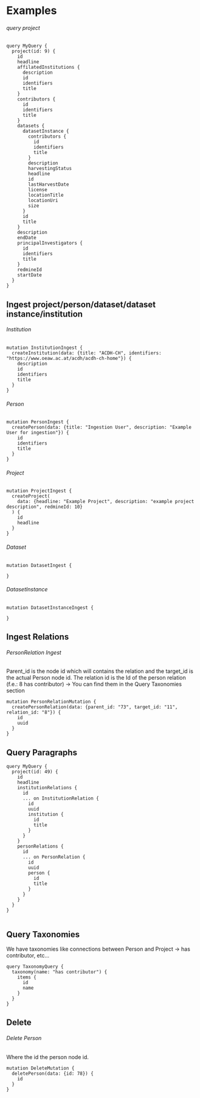 # Examples

###### query project
```
query MyQuery {
  project(id: 9) {
    id
    headline
    affilatedInstitutions {
      description
      id
      identifiers
      title
    }
    contributors {
      id
      identifiers
      title
    }
    datasets {
      datasetInstance {
        contributors {
          id
          identifiers
          title
        }
        description
        harvestingStatus
        headline
        id
        lastHarvestDate
        license
        locationTitle
        locationUri
        size
      }
      id
      title
    }
    description
    endDate
    principalInvestigators {
      id
      identifiers
      title
    }
    redmineId
    startDate
  }
}
```


## Ingest project/person/dataset/dataset instance/institution

###### Institution
```
mutation InstitutionIngest {
  createInstitution(data: {title: "ACDH-CH", identifiers: "https://www.oeaw.ac.at/acdh/acdh-ch-home"}) {
    description
    id
    identifiers
    title
  }
}

```

###### Person
```
mutation PersonIngest {
  createPerson(data: {title: "Ingestion User", description: "Example User for ingestion"}) {
    id
    identifiers
    title
  }
}
```

###### Project
```
mutation ProjectIngest {
  createProject(
    data: {headline: "Example Project", description: "example project description", redmineId: 10}
  ) {
    id
    headline
  }
}
```

###### Dataset
```
mutation DatasetIngest {
  
}
```

###### DatasetInstance
```
mutation DatasetInstanceIngest {
  
}
```


## Ingest Relations

###### PersonRelation Ingest
Parent_id is the node id which will contains the relation and the target_id is the actual Person node id. The relation id is the 
Id of the person relation (f.e.: 8 has contributor) -> You can find them in the Query Taxonomies section
```
mutation PersonRelationMutation {
  createPersonRelation(data: {parent_id: "73", target_id: "11", relation_id: "8"}) {
    id
    uuid
  }
}
```


## Query Paragraphs
```
query MyQuery {
  project(id: 49) {
    id
    headline
    institutionRelations {
      id
      ... on InstitutionRelation {
        id
        uuid
        institution {
          id
          title
        }
      }
    }
    personRelations {
      id
      ... on PersonRelation {
        id
        uuid
        person {
          id
          title
        }
      }
    }
  }
}


```

## Query Taxonomies
We have taxonomies like connections between Person and Project -> has contributor, etc...


```
query TaxonomyQuery {
  taxonomy(name: "has contributor") {
    items {
      id
      name
    }
  }
}

```


## Delete

###### Delete Person
Where the id the person node id.

```
mutation DeleteMutation {
  deletePerson(data: {id: 78}) {
    id
  }
}
```







